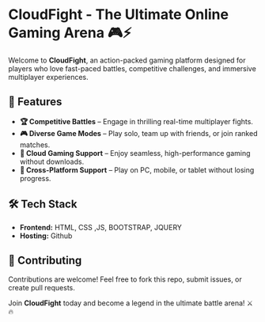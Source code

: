# CloudFight - The Ultimate Online Gaming Arena 🎮⚡

Welcome to **CloudFight**, an action-packed gaming platform designed for players who love fast-paced battles, competitive challenges, and immersive multiplayer experiences.

## 🚀 Features

- **🏆 Competitive Battles** – Engage in thrilling real-time multiplayer fights.
- **🎮 Diverse Game Modes** – Play solo, team up with friends, or join ranked matches.
- **🚀 Cloud Gaming Support** – Enjoy seamless, high-performance gaming without downloads.
- **📱 Cross-Platform Support** – Play on PC, mobile, or tablet without losing progress.

## 🛠️ Tech Stack

- **Frontend:** HTML, CSS ,JS, BOOTSTRAP, JQUERY
- **Hosting:** Github


## 🤝 Contributing

Contributions are welcome! Feel free to fork this repo, submit issues, or create pull requests.


Join **CloudFight** today and become a legend in the ultimate battle arena! ⚔️🔥
